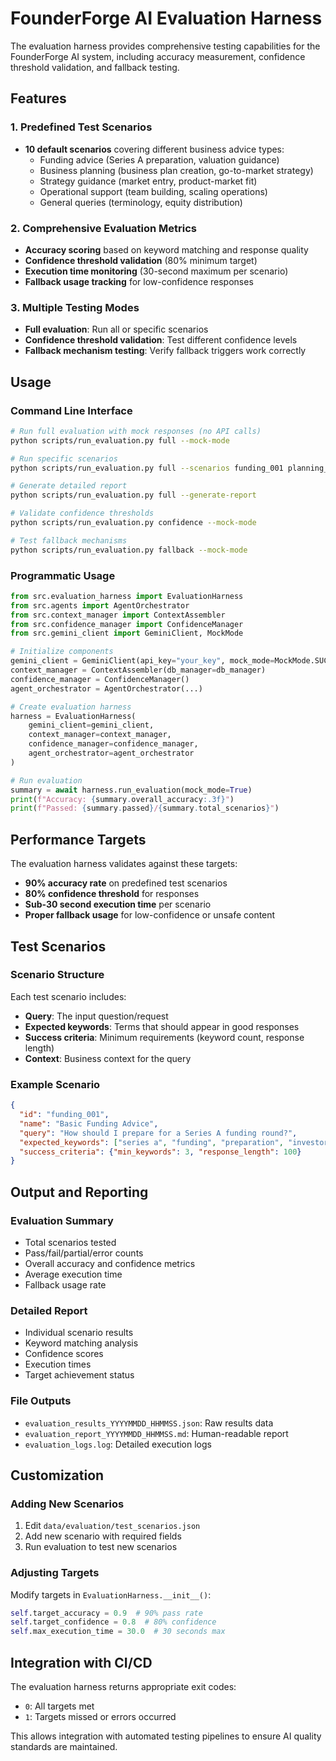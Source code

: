 # FounderForge AI Evaluation Harness

The evaluation harness provides comprehensive testing capabilities for the FounderForge AI system, including accuracy measurement, confidence threshold validation, and fallback testing.

## Features

### 1. Predefined Test Scenarios
- **10 default scenarios** covering different business advice types:
  - Funding advice (Series A preparation, valuation guidance)
  - Business planning (business plan creation, go-to-market strategy)
  - Strategy guidance (market entry, product-market fit)
  - Operational support (team building, scaling operations)
  - General queries (terminology, equity distribution)

### 2. Comprehensive Evaluation Metrics
- **Accuracy scoring** based on keyword matching and response quality
- **Confidence threshold validation** (80% minimum target)
- **Execution time monitoring** (30-second maximum per scenario)
- **Fallback usage tracking** for low-confidence responses

### 3. Multiple Testing Modes
- **Full evaluation**: Run all or specific scenarios
- **Confidence threshold validation**: Test different confidence levels
- **Fallback mechanism testing**: Verify fallback triggers work correctly

## Usage

### Command Line Interface

```bash
# Run full evaluation with mock responses (no API calls)
python scripts/run_evaluation.py full --mock-mode

# Run specific scenarios
python scripts/run_evaluation.py full --scenarios funding_001 planning_001

# Generate detailed report
python scripts/run_evaluation.py full --generate-report

# Validate confidence thresholds
python scripts/run_evaluation.py confidence --mock-mode

# Test fallback mechanisms
python scripts/run_evaluation.py fallback --mock-mode
```

### Programmatic Usage

```python
from src.evaluation_harness import EvaluationHarness
from src.agents import AgentOrchestrator
from src.context_manager import ContextAssembler
from src.confidence_manager import ConfidenceManager
from src.gemini_client import GeminiClient, MockMode

# Initialize components
gemini_client = GeminiClient(api_key="your_key", mock_mode=MockMode.SUCCESS)
context_manager = ContextAssembler(db_manager=db_manager)
confidence_manager = ConfidenceManager()
agent_orchestrator = AgentOrchestrator(...)

# Create evaluation harness
harness = EvaluationHarness(
    gemini_client=gemini_client,
    context_manager=context_manager,
    confidence_manager=confidence_manager,
    agent_orchestrator=agent_orchestrator
)

# Run evaluation
summary = await harness.run_evaluation(mock_mode=True)
print(f"Accuracy: {summary.overall_accuracy:.3f}")
print(f"Passed: {summary.passed}/{summary.total_scenarios}")
```

## Performance Targets

The evaluation harness validates against these targets:

- **90% accuracy rate** on predefined test scenarios
- **80% confidence threshold** for responses
- **Sub-30 second execution time** per scenario
- **Proper fallback usage** for low-confidence or unsafe content

## Test Scenarios

### Scenario Structure
Each test scenario includes:
- **Query**: The input question/request
- **Expected keywords**: Terms that should appear in good responses
- **Success criteria**: Minimum requirements (keyword count, response length)
- **Context**: Business context for the query

### Example Scenario
```json
{
  "id": "funding_001",
  "name": "Basic Funding Advice",
  "query": "How should I prepare for a Series A funding round?",
  "expected_keywords": ["series a", "funding", "preparation", "investors", "pitch deck"],
  "success_criteria": {"min_keywords": 3, "response_length": 100}
}
```

## Output and Reporting

### Evaluation Summary
- Total scenarios tested
- Pass/fail/partial/error counts
- Overall accuracy and confidence metrics
- Average execution time
- Fallback usage rate

### Detailed Report
- Individual scenario results
- Keyword matching analysis
- Confidence scores
- Execution times
- Target achievement status

### File Outputs
- `evaluation_results_YYYYMMDD_HHMMSS.json`: Raw results data
- `evaluation_report_YYYYMMDD_HHMMSS.md`: Human-readable report
- `evaluation_logs.log`: Detailed execution logs

## Customization

### Adding New Scenarios
1. Edit `data/evaluation/test_scenarios.json`
2. Add new scenario with required fields
3. Run evaluation to test new scenarios

### Adjusting Targets
Modify targets in `EvaluationHarness.__init__()`:
```python
self.target_accuracy = 0.9  # 90% pass rate
self.target_confidence = 0.8  # 80% confidence
self.max_execution_time = 30.0  # 30 seconds max
```

## Integration with CI/CD

The evaluation harness returns appropriate exit codes:
- `0`: All targets met
- `1`: Targets missed or errors occurred

This allows integration with automated testing pipelines to ensure AI quality standards are maintained.